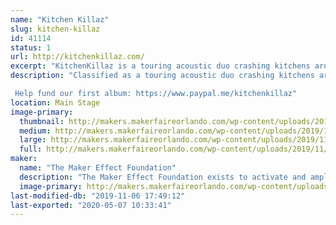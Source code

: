 ```yaml
---
name: "Kitchen Killaz"
slug: kitchen-killaz
id: 41114
status: 1
url: http://kitchenkillaz.com/
excerpt: "KitchenKillaz is a touring acoustic duo crashing kitchens around the country.  Comprised of Billy Floyd, Jay \"theCommodore\" Stephens and The Mad Scientist, Dennis Cutter."
description: "Classified as a touring acoustic duo crashing kitchens around the country, the KitchenKillaz are bridging gaps, pleasing souls, and filling bellies everywhere they go! Be sure to log on, tune in, and turn up! Peace! 

 Help fund our first album: https://www.paypal.me/kitchenkillaz"
location: Main Stage
image-primary:
  thumbnail: http://makers.makerfaireorlando.com/wp-content/uploads/2019/11/Kitchen-150x150.jpg
  medium: http://makers.makerfaireorlando.com/wp-content/uploads/2019/11/Kitchen-300x200.jpg
  large: http://makers.makerfaireorlando.com/wp-content/uploads/2019/11/Kitchen.jpg
  full: http://makers.makerfaireorlando.com/wp-content/uploads/2019/11/Kitchen.jpg
maker:
  name: "The Maker Effect Foundation"
  description: "The Maker Effect Foundation exists to activate and amplify the efforts of makers as they learn, build and work together in their communities. Our efforts include research, publication, community organization, event production, and startup advisement. The foundation’s community organization and startup efforts are focused on Central Florida, however our research and publication efforts are not limited in scope. The Maker Effect Foundation is a 501(c)(3) public charity. "
  image-primary: http://makers.makerfaireorlando.com/wp-content/uploads/2015/09/candy_making_buttons_at_makerfx-1024x1024.jpg
last-modified-db: "2019-11-06 17:49:12"
last-exported: "2020-05-07 10:33:41"
---
```

